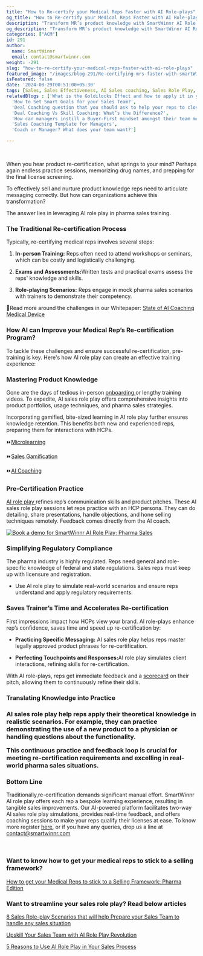 ```yaml
---
title: "How to Re-certify your Medical Reps Faster with AI Role-plays"
og_title: "How to Re-certify your Medical Reps Faster with AI Role-plays"
description: "Transform MR’s product knowledge with SmartWinnr AI Role Play. Ramp up onboarding, role-play practice, personalized training, and instant feedback to ensure efficient product knowledge training."
og_description: "Transform MR’s product knowledge with SmartWinnr AI Role Play. Ramp up onboarding, role-play practice, personalized training, and instant feedback to ensure efficient product knowledge training."
categories: ["ACM"]
id: 291
author:
  name: SmartWinnr
  email: contact@smartwinnr.com
weight: -291
slug: "how-to-re-certify-your-medical-reps-faster-with-ai-role-plays"
featured_image: "/images/blog-291/Re-certifying-mrs-faster-with-smartWinnr-ai-role-play.png"
isFeatured: false
date: '2024-08-29T00:51:00+05:30'
tags: [Sales, Sales Effectiveness, AI Sales coaching, Sales Role Play, AI Sales  Role Play]
relatedBlogs : ['What is the Goldilocks Effect and how to apply it in your business?',
  'How to Set Smart Goals for your Sales Team?',
  'Deal Coaching question that you should ask to help your reps to close more deals',
  'Deal Coaching Vs Skill Coaching: What’s the Difference?',
  'How can managers instill a Buyer-First mindset amongst their team members?',
  'Sales Coaching Template for Managers',
  'Coach or Manager? What does your team want?']

---
```

<br>  


When you hear product re-certification, what springs to your mind? Perhaps again endless practice sessions, memorizing drug names, and prepping for the final license screening.  

To effectively sell and nurture product knowledge reps need to articulate messaging correctly. But how can organizations achieve this transformation?

The answer lies in leveraging AI role play in pharma sales training.  

<h3 class="ml-bold-text ml-margin-top-bottom20">The Traditional Re-certification Process  </h3>

Typically, re-certifying medical reps involves several steps:
<ol>
    <li>
      <p><b>In-person Training:</b> Reps often need to attend workshops or seminars, which can be costly and logistically challenging.</p>
    </li>
    <li>
      <p><b>Exams and Assessments:</b>Written tests and practical exams assess the reps' knowledge and skills. </p>
    </li>
    <li>
      <p><b>Role-playing Scenarios:</b> Reps engage in mock pharma sales scenarios with trainers to demonstrate their competency. </p>
    </li>
</ol>

<p> 📌Read more around the challenges in our Whitepaper: <a href="https://www.dropbox.com/scl/fi/83qfd1hbp4l4va8jt2g9g/State-of-AI-Coaching-in-Medical-Devices-Whitepaper-2.pdf?rlkey=wi4g0j9y4mdlr0p8vkleu2lkg&e=1&st=ew6gpoow&dl=0" target="_blank" class="">
State of AI Coaching Medical Device</a>


<h3 class="ml-bold-text ml-margin-top-bottom20">How AI can Improve your Medical Rep’s Re-certification Program? </h3>

To tackle these challenges and ensure successful re-certification, pre-training is key. Here's how AI role play can create an effective training experience:  


<h3 class="ml-bold-text ml-margin-top-bottom20">Mastering Product Knowledge</h3>

<p>Gone are the days of tedious in-person  <a href="https://www.smartwinnr.com/post/ramp-up-new-hire-with-preboarding-activities" target="_blank" class="">onboarding
</a> or lengthy training videos. To expedite, AI sales role play offers comprehensive insights into product portfolios, usage techniques, and pharma sales strategies.  
</p>
<p>Incorporating gamified, bite-sized learning in AI role play further ensures knowledge retention. This benefits both new and experienced reps, preparing them for interactions with HCPs.
</p>

<p>⏩<a href="https://www.smartwinnr.com/product/targeted-learning" target="_blank" class="">Microlearning </a>
</p>
<p>⏩<a href="https://www.smartwinnr.com/product/gamification" target="_blank" class="">Sales Gamification</a>
</p> 
<p>
⏩<a href="https://www.smartwinnr.com/product/two-way-ai-role-plays" target="_blank" class="">AI Coaching</a>
</p>


<h3 class="ml-bold-text ml-margin-top-bottom20">Pre-Certification Practice </h3>

<p><a href="https://www.smartwinnr.com/post/upskill-your-sales-team-with-ai-role-play-revolution" target="_blank" class=""> 
AI role play </a> refines rep’s communication skills and product pitches. These AI sales role play sessions let reps practice with an HCP persona. They can do detailing, share presentations, handle objections, and hone selling techniques remotely. Feedback comes directly from the AI coach.
</p>


<a href="https://www.smartwinnr.com/neo-ai-pilot-registration/">
    <img src="/images/blog-291/book-a-demo-for-smartWinnr-ai-role-play-pharma-sales.png" alt="Book a demo for SmartWinnr AI Role Play: Pharma Sales">
</a>

<h3 class="ml-bold-text ml-margin-top-bottom20">Simplifying Regulatory Compliance </h3>

The pharma industry is highly regulated. Reps need general and role-specific knowledge of federal and state regulations. Sales reps must keep up with licensure and registration. 

<ul>
  <li>
  <p>Use AI role play to simulate real-world scenarios and ensure reps understand and apply regulatory requirements. </p>
  </li>
</ul>


<h3 class="ml-bold-text ml-margin-top-bottom20">Saves Trainer’s Time and Accelerates Re-certification  </h3>

First impressions impact how HCPs view your brand.  AI role-plays enhance rep’s confidence, saves time and speed up re-certification by: 
<ul>
  <li>
  <p><b>Practicing Specific Messaging:</b> AI sales role play helps reps master legally approved product phrases for re-certification. </p>
  </li>
   <li>
  <p><b>Perfecting Touchpoints and Responses:</b>AI role play simulates client interactions, refining skills for re-certification.</p>
  </li>
</ul>

<p>With AI role-plays, reps get immediate feedback and a <a href="https://www.smartwinnr.com/product/two-way-ai-role-plays">scorecard</a> on their pitch, allowing them to continuously refine their skills. 
</p>

<h3 class="ml-bold-text ml-margin-top-bottom20">Translating Knowledge into Practice<h3>
 
<p>AI sales role play help reps apply their theoretical knowledge in realistic scenarios. For example, they can practice demonstrating the use of a new product to a physician or handling questions about the functionality. 
</p>
 
<p>This continuous practice and feedback loop is crucial for meeting re-certification requirements and excelling in real-world pharma sales situations. 
</p>

<h3 class="ml-bold-text ml-margin-top-bottom20">Bottom Line </h3>
<p>Traditionally,re-certification demands significant manual effort. SmartWinnr AI role play offers each rep a bespoke learning experience, resulting in tangible sales improvements. Our AI-powered platform facilitates two-way AI sales role play simulations, provides real-time feedback, and offers coaching sessions to make your reps qualify their licenses at ease.  
To know more register <a href="https://www.smartwinnr.com/request-demo" target="_blank" class="">here</a>, or if you have any queries, drop us a line at <a href="mailto:contact@smartwinnr.com" target="_blank" class=""><span>contact@smartwinnr.com</span></a>
</p>



<br/>

<h3 class="ml-bold-text ml-margin-top-bottom20">Want to know how to get your medical reps to stick to a selling framework? </h3>

<a href="https://www.smartwinnr.com/post/how-to-get-your-medical-reps-to-stick-to-a-selling-framework-pharma-edition/" target="_blank" class="">How to get your Medical Reps to stick to a Selling Framework: Pharma Edition </a>

<h3 class="ml-bold-text ml-margin-top-bottom20">Want to streamline your sales role play? Read below articles</h3>

<a href="https://www.smartwinnr.com/post/8-sales-role-play-scenarios-that-will-help-prepare-your-sales-team-to-handle-any-sales-situation" target="_blank" class="">8 Sales Role-play Scenarios that will help Prepare your Sales Team to handle any sales situation</a>

<a href="https://www.smartwinnr.com/post/upskill-your-sales-team-with-ai-role-play-revolution/" target="_blank" class="">Upskill Your Sales Team with AI Role Play Revolution </a>

<a href="https://www.smartwinnr.com/post/5-reasons-to-use-ai-role-play-in-your-sales-process/" target="_blank" class="">5 Reasons to Use AI Role Play in Your Sales Process </a>
